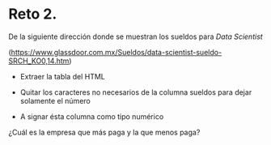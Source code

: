 # Reto 2. 

De la siguiente dirección donde se muestran los sueldos para _Data Scientist_ 

(https://www.glassdoor.com.mx/Sueldos/data-scientist-sueldo-SRCH_KO0,14.htm)

- Extraer la tabla del HTML

- Quitar los caracteres no necesarios de la columna sueldos para dejar solamente el número
- A signar ésta columna como tipo numérico

¿Cuál es la empresa que más paga y la que menos paga?
